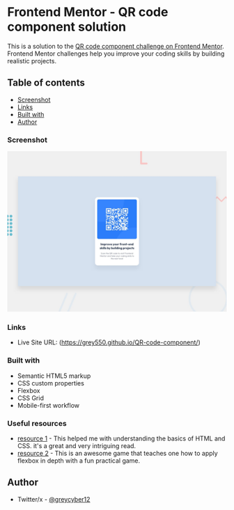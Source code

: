 # Frontend Mentor - QR code component solution

This is a solution to the [QR code component challenge on Frontend Mentor](https://www.frontendmentor.io/challenges/qr-code-component-iux_sIO_H). Frontend Mentor challenges help you improve your coding skills by building realistic projects. 

## Table of contents

  - [Screenshot](#screenshot)
  - [Links](#links)
  - [Built with](#built-with)
- [Author](#author)


### Screenshot

![](./design/desktop-preview.jpg)


### Links

- Live Site URL: (https://grey550.github.io/QR-code-component/)


### Built with

- Semantic HTML5 markup
- CSS custom properties
- Flexbox
- CSS Grid
- Mobile-first workflow



### Useful resources

- [resource 1](https://internetingishard.netlify.app/html-and-css/index.html) - This helped me with understanding the basics of HTML and CSS. it's a great and very intriguing read.
- [resource 2](https://flexboxfroggy.com/) - This is an awesome game that teaches one how to apply flexbox in depth with a fun practical game.

## Author

- Twitter/x - [@greycyber12](https://x.com/GreyCyber12)
